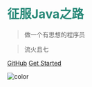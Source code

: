 <!-- 背景色 ![logo](./image/头像.jpg)-->


# <font color=#278877>征服Java之路</font>

> 做一个有思想的程序员

> 流火且七


[GitHub](https://github.com/WiQin/ConqureJava)
[Get Started](#quick-start)

<!-- 背景色 -->
![color](#3b4c54)
